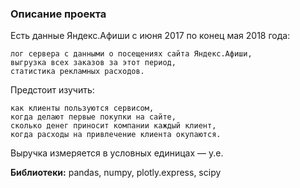 ### Описание проекта
Есть данные Яндекс.Афиши с июня 2017 по конец мая 2018 года:

    лог сервера с данными о посещениях сайта Яндекс.Афиши,
    выгрузка всех заказов за этот период,
    статистика рекламных расходов.

Предстоит изучить:

    как клиенты пользуются сервисом,
    когда делают первые покупки на сайте,
    сколько денег приносит компании каждый клиент,
    когда расходы на привлечение клиента окупаются.

Выручка измеряется в условных единицах — у.е.

**Библиотеки:** pandas, numpy, plotly.express, scipy


